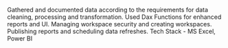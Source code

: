 Gathered and documented data according to the requirements for data cleaning, processing and transformation.
Used Dax Functions for enhanced reports and UI.
Managing workspace security and creating workspaces.
Publishing reports and scheduling data refreshes.
Tech Stack - MS Excel, Power BI
